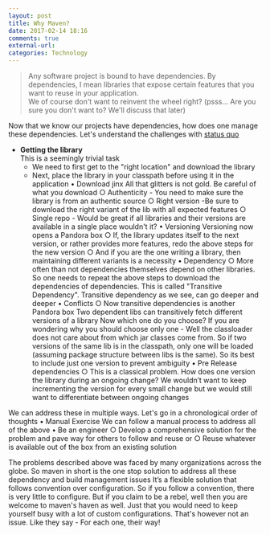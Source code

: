```yaml
---
layout: post
title: Why Maven?
date: 2017-02-14 18:16
comments: true
external-url:
categories: Technology
---
```


>Any software project is bound to have dependencies. By dependencies, I mean libraries that expose certain features that you want to reuse in your application.<br>
>We of course don't want to reinvent the wheel right? (psss… Are you sure you don't want to? We'll discuss that later)

Now that we know our projects have dependencies, how does one manage these dependencies.
Let's understand the challenges with [status quo](https://www.vocabulary.com/dictionary/status%20quo)
	
* **Getting the library**<br>
This is a seemingly trivial task
  * We need to first get to the "right location" and download the library
  * Next, place the library in your classpath before using it in the application
	• Download jinx
	All that glitters is not gold. Be careful of what you download
		○ Authenticity - You need to make sure the library is from an authentic source
		○ Right version -Be sure to download the right variant of the lib with all expected features
		○ Single repo - Would be great if all libraries and their versions are available in a single place wouldn't it?
	• Versioning
	Versioning now opens a Pandora box
		○ If, the library updates itself to the next version, or rather provides more features, redo the above steps for the new version
		○ And if you are the one writing a library, then maintaining different variants is a necessity
	• Dependency
		○ More often than not dependencies themselves depend on other libraries. So one needs to repeat the above steps to download the dependencies of dependencies.
		This is called "Transitive Dependency". Transitive dependency as we see, can go deeper and deeper
	• Conflicts
		○ Now transitive dependencies is another Pandora box
		Two dependent libs can transitively fetch different versions of a library
		Now which one do you choose?
		If you are wondering why you should choose only one - Well the classloader does not care about from which jar classes come from. So if two versions of the same lib is in the classpath, only one will be loaded (assuming package structure between libs is the same).
		So its best to include just one version to prevent ambiguity
	• Pre Release dependencies
		○ This is a classical problem. How does one version the library during an ongoing change?
		We wouldn’t want to keep incrementing the version for every small change but we would still want to differentiate between ongoing changes

We can address these in multiple ways. Let's go in a chronological order of thoughts
	• Manual Exercise
	We can follow a manual process to address all of the above
	• Be an engineer
		○ Develop a comprehensive solution for the problem and pave way for others to follow and reuse or
		○ Reuse whatever is available out of the box from an existing solution
	
The problems described above was faced by many organizations across the globe.
So maven in short is the one stop solution to address all these dependency and build management issues
It’s a flexible solution that follows convention over configuration.
So if you follow a convention, there is very little to configure. But if you claim to be a rebel, well then you are welcome to maven's haven as well. Just that you would need to keep yourself busy with a lot of custom configurations. That's however not an issue. Like they say - For each one, their way!

